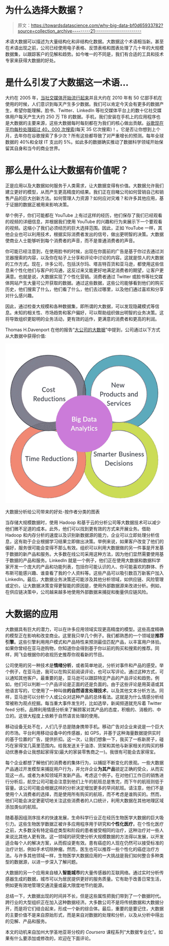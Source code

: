 # 为什么选择大数据？

> 原文：<https://towardsdatascience.com/why-big-data-bf0d65933782?source=collection_archive---------21----------------------->

术语大数据可以描述为大量结构化和非结构化数据。大数据这个术语相当新。甚至在术语出现之前，公司已经使用电子表格、反馈表格和图表处理了几十年的大规模数据集，以跟踪客户的见解和趋势。如今唯一的不同是，我们有合适的工具和技术专家来获得大数据的好处。

# 是什么引发了大数据这一术语…

大约在 2005 年，[当社交媒体开始流行起来](https://ourworldindata.org/grapher/users-by-social-media-platform?time=2019&country=Facebook~Instagram~MySpace~Pinterest~Reddit~Snapchat~TikTok~Tumblr~Twitter~WeChat~Whatsapp~YouTube)并且大约在 2010 年有 50 亿部手机在使用的时候，人们意识到每天产生多少数据。我们可以肯定今天会有更多的数据产生，希望你能理解。脸书、Twitter、LinkedIn 等社交媒体平台上的数十亿社交媒体用户每天产生大约 250 万 TB 的数据。手机，我们安装在手机上的应用程序也是大数据的主要来源，这些大数据每时每刻都在为我们的核心做出贡献。[谷歌现在平均每秒处理超过 40，000 次搜索](https://www.internetlivestats.com/google-search-statistics/)(每天 35 亿次搜索)！。它是否让你想到上个月，去年你在谷歌搜索了多少次？所有这些都导致了对严重增长的预测。每年全球数据的 40%和全球 IT 支出的 5%。如此多的数据确实推动了数据科学领域开始保留其自身和当今的商业世界。

# 那么是什么让大数据有价值呢？

正是应用以及大数据如何服务于人类需求，让大数据变得有价值。大数据允许我们建立更好的模型，从而产生更高精度的结果。我们正在目睹公司如何营销自己和销售产品的巨大创新方法。如何管理人力资源？如何应对灾难？和许多其他应用，基于证据的数据正被用来影响决策。

举个例子，你们可能都在 YouTube 上有过这样的经历，他们保存了我们已经观看的视频的详细信息，并根据我们使用 YouTube 的兴趣和行为来展示下一个要观看的视频。这缩小了我们必须经历的巨大选择范围。因此，正如 YouTube 一样，其他企业也可以利用技术，根据实际消费者发出的信号，做出更明智的决策。大数据使商业人士能够听到每个消费者的声音，而不是普通消费者的声音。

你可能已经注意到，在使用脸书的时候，出现在你面前的广告是基于你过去通过浏览器搜索的内容，以及你在帖子上分享和评论中讨论的内容。这就是惊人的大数据的工作方式。现在，许多公司，包括沃尔玛、塔吉特百货和亚马逊，都使用这些信息来个性化他们与客户的沟通，这反过来又能更好地满足消费者的期望，让客户更满意。也就是说，大数据实现了个性化营销。消费者通过 Twitter 或脸书等社交媒体网站产生大量可公开获取的数据。通过这些数据，这些公司能够看到他们的购买历史，他们搜索了什么，他们看了什么，他们去过哪里，以及他们通过喜欢和分享对什么感兴趣。

因此，通过检查大规模和各种数据集，即所谓的大数据，可以发现隐藏模式等信息。未知的相关性、市场趋势和客户偏好，可以帮助组织做出明智的业务决策。这将导致组织更聪明的业务活动，更有效的运作，更满意的消费者和更高的利润。

Thomas H.Davenport 在他的报告“[大公司的大数据](https://www.sas.com/en_us/whitepapers/bigdata-bigcompanies-106461.html)”中提到，公司通过以下方式从大数据中获得价值:

![](img/d723521c5e20995aac0e94ced2aa4b1c.png)

大数据分析给公司带来的好处-按作者分类的图表

当存储大规模数据时，使用 Hadoop 和基于云的分析公司等大数据技术可以减少他们微不足道的成本。此外，他们可以找到更有效的方式来开展业务。借助 Hadoop 和内存分析的速度以及识别新数据源的能力，企业可以立即处理分析信息，这有助于企业根据学习结果立即做出决策。举例来说，如果客户改变了他们的偏好，服务很可能会变得不那么有效。组织可以利用大数据做的另一件事是开发基于数据的新产品和服务。大多数在线公司采用这种方法，因为他们显然需要使用基于数据的产品和服务。LinkedIn 就是一个例子，他们正在使用大数据和数据科学家开发一个庞大的产品和功能列表，包括你可能认识的人、你可能喜欢的群体、乔布斯可能感兴趣、谁查看了我的个人资料等。这些产品可以吸引数百万新客户加入 LinkedIn。最后，大数据业务决策还可能涉及其他分析领域，如供应链、风险管理或定价。让大数据决策变得更智能的原因是，使用外部数据源来改进分析。例如，在供应链决策中，公司越来越多地使用外部数据来捕捉和衡量供应链风险。

# 大数据的应用

大数据具有巨大的潜力，可以在许多应用领域实现更高精度的模型。这些高度精确的模型正在影响和改变商业。这里我只举几个例子。我们都熟悉的一个领域是**推荐引擎**。这些引擎利用用户模式和产品特性来预测最佳匹配产品，以丰富用户体验。如果你曾经在亚马逊购物，你知道你会得到基于你以前的购买和搜索的推荐。同样，网飞会根据你的收视历史推荐你观看新的节目。

公司使用的另一种技术是**情绪分析**，或者简单地说，分析对事件和产品的感受。举个例子，在亚马逊，我可以在购买前阅读评论，也可以写评论。通过这种方式，可以通知其他客户。最重要的是，亚马逊可以跟踪特定产品的产品评论和趋势。例如，他们可以判断一个产品评论是正面的还是负面的。由于这些评论是用英语或其他语言写的，它使用了一种叫做**的自然语言处理技术**，以及其他文本分析方法。同样，亚马逊可以分析个人或公众对这种产品的总体看法。这就是为什么情感分析经常被称为观点挖掘。每当重大事件发生时，比如选举，新闻频道就充斥着 Twitter feed 分析。品牌利用情感分析来了解顾客对其产品的态度，积极的、消极的、中立的。这很大程度上依赖于自然语言处理的使用。

移动设备无处不在，人们几乎总是随身携带手机。移动广告对企业来说是一个巨大的市场。平台利用移动设备中的传感器，如 GPS，并基于这种海量数据提供实时的基于位置的广告，提供折扣。这一次，让我们想象一下，我买了一栋新房子，碰巧在家得宝几英里范围内。给我发送关于油漆、货架和其他与新家相关的购买的移动优惠券会让我想起家得宝(最大的家装零售商之一)。我很有可能会去家得宝。

每个企业都想了解他们的消费者的集体行为，以捕捉不断变化的景观。一些大数据产品通过开发模型来捕捉用户行为，并允许企业**为其产品**锁定正确的受众，从而实现这一点。或者为未知领域开发新产品。考虑这个例子。在对他们工作日的销售进行分析后，航空公司可能会注意到他们上午的航班总是售完，而下午的航班则低于容量。该公司可能会根据这样的分析决定增加更多的早间航班。请注意，他们不是使用个人消费者的选择，而是使用所有购买的航班，而不考虑是谁购买的。然而，他们可能会决定更密切地关注这些消费者的人口统计，利用大数据在其他地理区域添加类似的航班。

随着基因组测序技术的快速发展，生命科学行业正在经历生物医学大数据的巨大吸引力。这些生物医学数据正被许多应用程序用于研究和**个性化医疗**。在个性化医疗之前，大多数没有特定癌症类型和阶段的患者接受相同的治疗，这种治疗对一些人来说比其他人更有效。这一领域的研究使分析大规模数据的方法得以发展，以开发适合每个人的解决方案，从而假设更有效。患有癌症的人现在仍然可以接受标准的治疗计划，例如手术切除肿瘤。然而，医生也可以推荐一些个性化的癌症治疗方法。与许多其他领域一样，生物医学大数据应用的一大挑战是我们如何整合多种类型的数据源，以进一步深入了解问题。

大数据的另一个应用来自植入**智能城市**的大量传感器的互联网络。通过实时分析传感器生成的数据，城市可以为居民提供更好的服务质量。它有助于改善日常生活，例如更有效地管理交通流量或最大限度地节约能源。

总结一下，大数据出现的时间并不长，但是这些属性把我们带到了一个数据时代。跨行业的大型组织正在加入这种数据经济。大多数公司不是将传统数据和大数据分开，而是将它们结合起来，形成一个新的综合体。最后，重要的是要记住，大数据的主要价值不是来自原始形式，而是来自对数据的处理和分析，以及从分析中得出的见解、产品和服务。

本文的动机来自加州大学圣地亚哥分校的 *Coursera* 课程系列“大数据专业化”。如果有什么要添加或修改的，欢迎在下面评论。